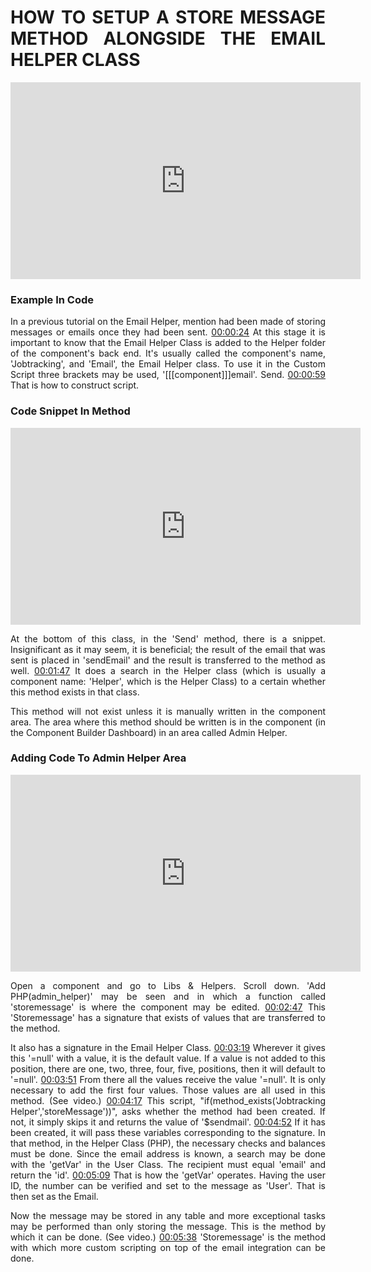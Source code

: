 <div style="text-align: justify">

# HOW TO SETUP A STORE MESSAGE METHOD ALONGSIDE THE EMAIL HELPER CLASS

<iframe width="560" height="315" src="https://www.youtube-nocookie.com/embed/peVNLsAncGY" frameborder="0" allow="accelerometer; autoplay; encrypted-media; gyroscope; picture-in-picture" allowfullscreen></iframe>

### Example In Code
In a previous tutorial on the Email Helper, mention had been made of storing messages or emails once they had been sent. [00:00:24](https://www.youtube.com/watch?v=peVNLsAncGY&list=PLQRGFI8XZ_wtGvPQZWBfDzzlERLQgpMRE&t=00h00m24s) At this stage it is important to know that the Email Helper Class is added to the Helper folder of the component's back end. It's usually called the component's name, 'Jobtracking', and 'Email', the Email Helper class. To use it in the Custom Script three brackets may be used, '[[[component]]]email'. Send. [00:00:59](https://www.youtube.com/watch?v=peVNLsAncGY&list=PLQRGFI8XZ_wtGvPQZWBfDzzlERLQgpMRE&t=00h00m59s) That is how to construct script.

### Code Snippet In Method

<iframe width="560" height="315" src="https://www.youtube-nocookie.com/embed/peVNLsAncGY?start=77" frameborder="0" allow="accelerometer; autoplay; encrypted-media; gyroscope; picture-in-picture" allowfullscreen></iframe>

At the bottom of this class, in the 'Send' method, there is a snippet. Insignificant as it may seem, it is beneficial; the result of the email that was sent is placed in 'sendEmail' and the result is transferred to the method as well. [00:01:47](https://www.youtube.com/watch?v=peVNLsAncGY&list=PLQRGFI8XZ_wtGvPQZWBfDzzlERLQgpMRE&t=00h01m47s) It does a search in the Helper class (which is usually a component name: 'Helper', which is the Helper Class) to a certain whether this method exists in that class.

This method will not exist unless it is manually written in the component area. The area where this method should be written is in the component (in the Component Builder Dashboard) in an area called Admin Helper.

### Adding Code To Admin Helper Area

<iframe width="560" height="315" src="https://www.youtube-nocookie.com/embed/peVNLsAncGY?start=139" frameborder="0" allow="accelerometer; autoplay; encrypted-media; gyroscope; picture-in-picture" allowfullscreen></iframe>

Open a component and go to Libs & Helpers. Scroll down. 'Add PHP(admin_helper)' may be seen and in which a function called 'storemessage' is where the component may be edited. [00:02:47](https://www.youtube.com/watch?v=peVNLsAncGY&list=PLQRGFI8XZ_wtGvPQZWBfDzzlERLQgpMRE&t=00h02m47s) This 'Storemessage' has a signature that exists of values that are transferred to the method.

It also has a signature in the Email Helper Class. [00:03:19](https://www.youtube.com/watch?v=peVNLsAncGY&list=PLQRGFI8XZ_wtGvPQZWBfDzzlERLQgpMRE&t=00h03m19s) Wherever it gives this '=null' with a value, it is the default value. If a value is not added to this position, there are one, two, three, four, five, positions, then it will default to '=null'. [00:03:51](https://www.youtube.com/watch?v=peVNLsAncGY&list=PLQRGFI8XZ_wtGvPQZWBfDzzlERLQgpMRE&t=00h03m51s) From there all the values receive the value '=null'. It is only necessary to add the first four values. Those values are all used in this method. (See video.) [00:04:17](https://www.youtube.com/watch?v=peVNLsAncGY&list=PLQRGFI8XZ_wtGvPQZWBfDzzlERLQgpMRE&t=00h04m17s) This script, "if(method_exists('Jobtracking Helper','storeMessage'))", asks whether the method had been created. If not, it simply skips it and returns the value of '$sendmail'. [00:04:52](https://www.youtube.com/watch?v=peVNLsAncGY&list=PLQRGFI8XZ_wtGvPQZWBfDzzlERLQgpMRE&t=00h04m52s) If it has been created, it will pass these variables corresponding to the signature. In that method, in the Helper Class (PHP), the necessary checks and balances must be done. Since the email address is known, a search may be done with the 'getVar' in the User Class. The recipient must equal 'email' and return the 'id'. [00:05:09](https://www.youtube.com/watch?v=peVNLsAncGY&list=PLQRGFI8XZ_wtGvPQZWBfDzzlERLQgpMRE&t=00h05m09s) That is how the 'getVar' operates. Having the user ID, the number can be verified and set to the message as 'User'. That is then set as the Email.

Now the message may be stored in any table and more exceptional tasks may be performed than only storing the message. This is the method by which it can be done. (See video.) [00:05:38](https://www.youtube.com/watch?v=peVNLsAncGY&list=PLQRGFI8XZ_wtGvPQZWBfDzzlERLQgpMRE&t=00h05m38s) 'Storemessage' is the method with which more custom scripting on top of the email integration can be done.

</div>
